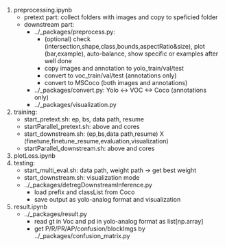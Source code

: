 1. preprocessing.ipynb
    + pretext part: collect folders with images and copy to speficied folder
    + downstream part: 
        + ../_packages/preprocess.py:
            + (optional) check (intersection,shape,class,bounds,aspectRatio&size), plot (bar,example), auto-balance, show specific or examples after well done
            + copy images and annotation to yolo_train/val/test
            + convert to voc_train/val/test (annotations only)
            + convert to MSCoco (both images and annotations)
        + ../_packages/convert.py: Yolo <-> VOC <-> Coco (annotations only)
        + ../_packages/visualization.py
2. training:
    + start_pretext.sh: ep, bs, data path, resume
    + startParallel_pretext.sh: above and cores
    + start_downstream.sh: (ep,bs,data path,resume) X (finetune,finetune_resume,evaluation,visualization)
    + startParallel_downstream.sh: above and cores
3. plotLoss.ipynb
4. testing:
    + start_multi_eval.sh: data path, weight path -> get best weight
    + start_downstream.sh: visualization mode
    + ../_packages/detregDownstreamInference.py
        + load prefix and classList from Coco
        + save output as yolo-analog format and visualization 
5. result.ipynb
    + ../_packages/result.py
        + read gt in Voc and pd in yolo-analog format as list[np.array]
        + get P/R/PR/AP/confusion/blockImgs by ../_packages/confusion_matrix.py
